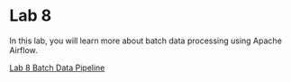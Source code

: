 # Lab 8

In this lab, you will learn more about batch data processing using Apache Airflow. 

[Lab 8 Batch Data Pipeline](./lab8%20batch_data_pipeline.md)
